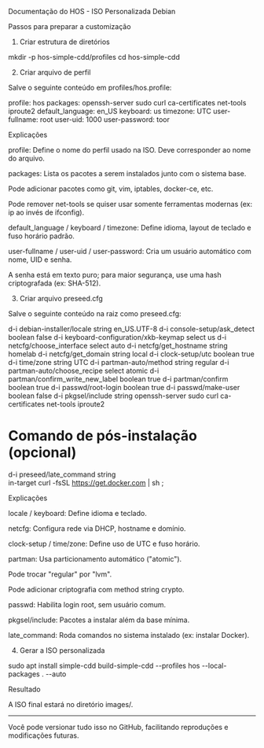 Documentação do HOS - ISO Personalizada Debian

Passos para preparar a customização

1. Criar estrutura de diretórios

mkdir -p hos-simple-cdd/profiles
cd hos-simple-cdd

2. Criar arquivo de perfil

Salve o seguinte conteúdo em profiles/hos.profile:

profile: hos
packages: openssh-server sudo curl ca-certificates net-tools iproute2
default_language: en_US
keyboard: us
timezone: UTC
user-fullname: root
user-uid: 1000
user-password: toor

Explicações

profile: Define o nome do perfil usado na ISO. Deve corresponder ao nome do arquivo.

packages: Lista os pacotes a serem instalados junto com o sistema base.

Pode adicionar pacotes como git, vim, iptables, docker-ce, etc.

Pode remover net-tools se quiser usar somente ferramentas modernas (ex: ip ao invés de ifconfig).


default_language / keyboard / timezone: Define idioma, layout de teclado e fuso horário padrão.

user-fullname / user-uid / user-password: Cria um usuário automático com nome, UID e senha.

A senha está em texto puro; para maior segurança, use uma hash criptografada (ex: SHA-512).



3. Criar arquivo preseed.cfg

Salve o seguinte conteúdo na raiz como preseed.cfg:

d-i debian-installer/locale string en_US.UTF-8
d-i console-setup/ask_detect boolean false
d-i keyboard-configuration/xkb-keymap select us
d-i netcfg/choose_interface select auto
d-i netcfg/get_hostname string homelab
d-i netcfg/get_domain string local
d-i clock-setup/utc boolean true
d-i time/zone string UTC
d-i partman-auto/method string regular
d-i partman-auto/choose_recipe select atomic
d-i partman/confirm_write_new_label boolean true
d-i partman/confirm boolean true
d-i passwd/root-login boolean true
d-i passwd/make-user boolean false
d-i pkgsel/include string openssh-server sudo curl ca-certificates net-tools iproute2

# Comando de pós-instalação (opcional)
d-i preseed/late_command string \
  in-target curl -fsSL https://get.docker.com | sh ;

Explicações

locale / keyboard: Define idioma e teclado.

netcfg: Configura rede via DHCP, hostname e domínio.

clock-setup / time/zone: Define uso de UTC e fuso horário.

partman: Usa particionamento automático ("atomic").

Pode trocar "regular" por "lvm".

Pode adicionar criptografia com method string crypto.


passwd: Habilita login root, sem usuário comum.

pkgsel/include: Pacotes a instalar além da base mínima.

late_command: Roda comandos no sistema instalado (ex: instalar Docker).


4. Gerar a ISO personalizada

sudo apt install simple-cdd
build-simple-cdd --profiles hos --local-packages . --auto

Resultado

A ISO final estará no diretório images/.


---

Você pode versionar tudo isso no GitHub, facilitando reproduções e modificações futuras.


